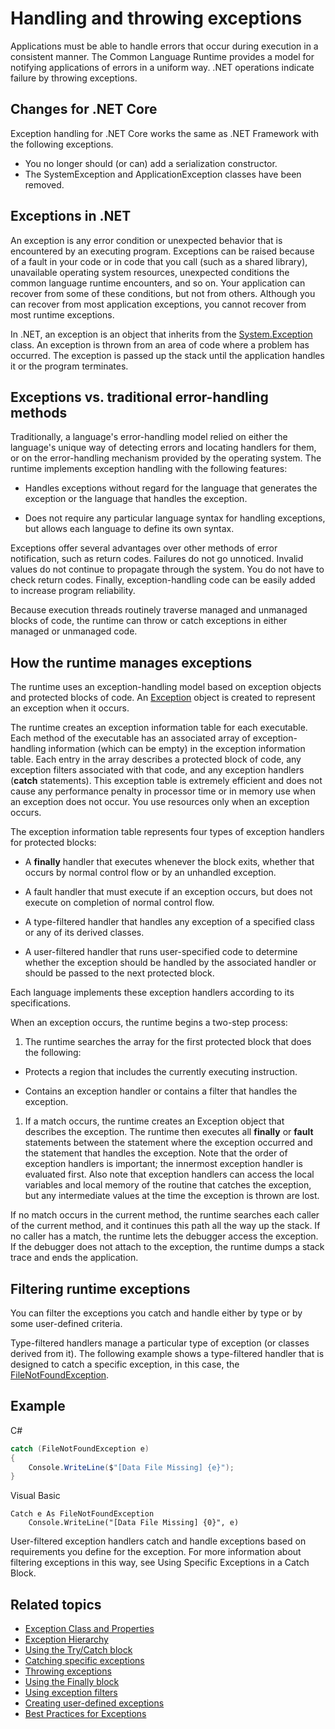 # Handling and throwing exceptions

Applications must be able to handle errors that occur during execution in a consistent manner. The Common Language Runtime provides a model for notifying applications of errors in a uniform way. .NET operations indicate failure by throwing exceptions.

## Changes for .NET Core
Exception handling for .NET Core works the same as .NET Framework with the following exceptions.
- You no longer should (or can) add a serialization constructor.
- The SystemException and ApplicationException classes have been removed.

## Exceptions in .NET

An exception is any error condition or unexpected behavior that is encountered by an executing program. Exceptions can be raised because of a fault in your code or in code that you call (such as a shared library), unavailable operating system resources, unexpected conditions the common language runtime encounters, and so on. Your application can recover from some of these conditions, but not from others. Although you can recover from most application exceptions, you cannot recover from most runtime exceptions.

In .NET, an exception is an object that inherits from the [System.Exception](https://msdn.microsoft.com/en-us/library/system.exception) class. An exception is thrown from an area of code where a problem has occurred. The exception is passed up the stack until the application handles it or the program terminates.

## Exceptions vs. traditional error-handling methods

Traditionally, a language's error-handling model relied on either the language's unique way of detecting errors and locating handlers for them, or on the error-handling mechanism provided by the operating system. The runtime implements exception handling with the following features:

- Handles exceptions without regard for the language that generates the exception or the language that handles the exception.

- Does not require any particular language syntax for handling exceptions, but allows each language to define its own syntax.

Exceptions offer several advantages over other methods of error notification, such as return codes. Failures do not go unnoticed. Invalid values do not continue to propagate through the system. You do not have to check return codes. Finally, exception-handling code can be easily added to increase program reliability.

Because execution threads routinely traverse managed and unmanaged blocks of code, the runtime can throw or catch exceptions in either managed or unmanaged code.

## How the runtime manages exceptions

The runtime uses an exception-handling model based on exception objects and protected blocks of code. An [Exception](https://msdn.microsoft.com/en-us/library/system.exception) object is created to represent an exception when it occurs.

The runtime creates an exception information table for each executable. Each method of the executable has an associated array of exception-handling information (which can be empty) in the exception information table. Each entry in the array describes a protected block of code, any exception filters associated with that code, and any exception handlers (**catch** statements). This exception table is extremely efficient and does not cause any performance penalty in processor time or in memory use when an exception does not occur. You use resources only when an exception occurs.

The exception information table represents four types of exception handlers for protected blocks:

- A **finally** handler that executes whenever the block exits, whether that occurs by normal control flow or by an unhandled exception.

- A fault handler that must execute if an exception occurs, but does not execute on completion of normal control flow.

- A type-filtered handler that handles any exception of a specified class or any of its derived classes.

- A user-filtered handler that runs user-specified code to determine whether the exception should be handled by the associated handler or should be passed to the next protected block.

Each language implements these exception handlers according to its specifications.

When an exception occurs, the runtime begins a two-step process:

1. The runtime searches the array for the first protected block that does the following:

  - Protects a region that includes the currently executing instruction.

  - Contains an exception handler or contains a filter that handles the exception.

1. If a match occurs, the runtime creates an Exception object that describes the exception. The runtime then executes all **finally** or **fault** statements between the statement where the exception occurred and the statement that handles the exception. Note that the order of exception handlers is important; the innermost exception handler is evaluated first. Also note that exception handlers can access the local variables and local memory of the routine that catches the exception, but any intermediate values at the time the exception is thrown are lost.

  If no match occurs in the current method, the runtime searches each caller of the current method, and it continues this path all the way up the stack. If no caller has a match, the runtime lets the debugger access the exception. If the debugger does not attach to the exception, <!-- TODO: restore when dotnet/corefx#6398 has been fixed: the runtime raises the [AppDomain.UnhandledException](https://msdn.microsoft.com/en-us/library/system.appdomain.unhandledexception) event. If there are no listeners for this event, --> the runtime dumps a stack trace and ends the application.

## Filtering runtime exceptions

You can filter the exceptions you catch and handle either by type or by some user-defined criteria.

Type-filtered handlers manage a particular type of exception (or classes derived from it). The following example shows a type-filtered handler that is designed to catch a specific exception, in this case, the [FileNotFoundException](https://msdn.microsoft.com/en-us/library/system.io.filenotfoundexception).

## Example

C#
```C#
catch (FileNotFoundException e)
{
    Console.WriteLine($"[Data File Missing] {e}");
}
```

Visual Basic
```VB
Catch e As FileNotFoundException
    Console.WriteLine("[Data File Missing] {0}", e)
```

User-filtered exception handlers catch and handle exceptions based on requirements you define for the exception. For more information about filtering exceptions in this way, see Using Specific Exceptions in a Catch Block.

## Related topics

* [Exception Class and Properties](exception-class-properties.md)
* [Exception Hierarchy](exception-hierarchy.md)
* [Using the Try/Catch block](exceptions-use-try-catch-block.md)
* [Catching specific exceptions](exceptions-catch-specific-exceptions.md)
* [Throwing exceptions](exceptions-throw-exceptions.md)
* [Using the Finally block](exceptions-use-finally-blocks.md)
* [Using exception filters](exceptions-user-filtered-handlers.md)
* [Creating user-defined exceptions](exceptions-create-user-defined.md)
* [Best Practices for Exceptions](exceptions-best-practices.md)

